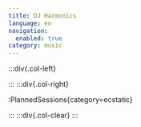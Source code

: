 ```yaml
---
title: DJ Harmonics
language: en
navigation:
  enabled: true
category: music
---
```


:::div{.col-left}

:::
:::div{.col-right}


:PlannedSessions{category=ecstatic}

:::
:::div{.col-clear}
:::
